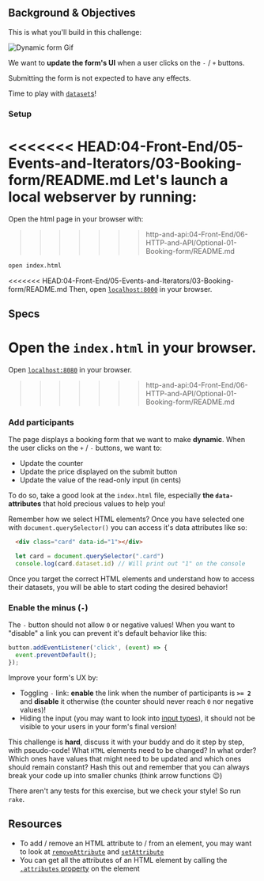 ## Background & Objectives

This is what you'll build in this challenge:

![Dynamic form Gif](https://raw.githubusercontent.com/lewagon/fullstack-images/master/frontend/booking-form.gif)

We want to **update the form's UI** when a user clicks on the `-` / `+` buttons.

Submitting the form is not expected to have any effects.

Time to play with [`dataset`s](https://developer.mozilla.org/en-US/docs/Web/API/HTMLElement/dataset)!

### Setup

<<<<<<< HEAD:04-Front-End/05-Events-and-Iterators/03-Booking-form/README.md
Let's launch a local webserver by running:
=======
Open the html page in your browser with:
>>>>>>> http-and-api:04-Front-End/06-HTTP-and-API/Optional-01-Booking-form/README.md

```bash
open index.html
```

<<<<<<< HEAD:04-Front-End/05-Events-and-Iterators/03-Booking-form/README.md
Then, open [`localhost:8000`](http://localhost:8000) in your browser.

## Specs

Open the `index.html` in your browser.
=======
Open [`localhost:8080`](http://localhost:8080) in your browser.
>>>>>>> http-and-api:04-Front-End/06-HTTP-and-API/Optional-01-Booking-form/README.md

### Add participants

The page displays a booking form that we want to make **dynamic**. When the user clicks on the `+` / `-` buttons, we want to:

- Update the counter
- Update the price displayed on the submit button
- Update the value of the read-only input (in cents)

To do so, take a good look at the `index.html` file, especially **the `data-` attributes** that hold precious values to help you!

Remember how we select HTML elements? Once you have selected one with `document.querySelector()` you can access it's data attributes like so:

```html
  <div class="card" data-id="1"></div>
```

```js
  let card = document.querySelector(".card")
  console.log(card.dataset.id) // Will print out "1" on the console
```

Once you target the correct HTML elements and understand how to access their datasets, you will be able to start coding the desired behavior!

### Enable the minus (`-`)

The `-` button should not allow `0` or negative values! When you want to "disable" a link you can prevent it's default behavior like this:

```js
button.addEventListener('click', (event) => {
  event.preventDefault();
});

```

Improve your form's UX by:

- Toggling `-` link: **enable** the link when the number of participants is **`>= 2`** and **disable** it otherwise (the counter should never reach `0` nor negative values)!
- Hiding the input (you may want to look into [input types](https://developer.mozilla.org/en-US/docs/Web/HTML/Element/input)), it should not be visible to your users in your form's final version!

This challenge is **hard**, discuss it with your buddy and do it step by step, with pseudo-code! What `HTML` elements need to be changed? In what order? Which ones have values that might need to be updated and which ones should remain constant? Hash this out and remember that you can always break your code up into smaller chunks (think arrow functions 😉)

There aren't any tests for this exercise, but we check your style! So run `rake`.

## Resources

- To add / remove an HTML attribute to / from an element, you may want to look at [`removeAttribute`](https://developer.mozilla.org/en-US/docs/Web/API/Element/removeAttribute) and [`setAttribute`](https://developer.mozilla.org/en-US/docs/Web/API/Element/setAttribute)
- You can get all the attributes of an HTML element by calling the [`.attributes` property](https://developer.mozilla.org/en-US/docs/Web/API/Element/attributes) on the element
